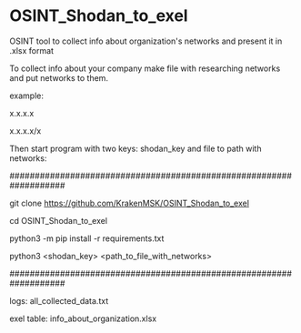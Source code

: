 # OSINT_Shodan_to_exel
OSINT tool to collect info about organization's networks and present it in .xlsx format

To collect info about your company make file with researching networks and put networks to them.


example:

x.x.x.x

x.x.x.x/x

Then start program with two keys: shodan_key and file to path with networks:


###################################################################

git clone https://github.com/KrakenMSK/OSINT_Shodan_to_exel

cd OSINT_Shodan_to_exel

python3 -m pip install -r requirements.txt

python3 <shodan_key> <path_to_file_with_networks>

###################################################################

logs: all_collected_data.txt

exel table: info_about_organization.xlsx
